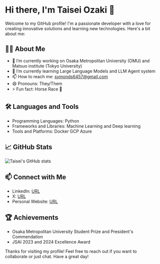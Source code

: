 # Hi there, I'm Taisei Ozaki 👋

Welcome to my GitHub profile! I'm a passionate developer with a love for creating innovative solutions and learning new technologies. Here's a bit about me:

## 🧑‍💻 About Me
- 🔭 I’m currently working on Osaka Metropolitan University (OMU) and Matsuo institute (Tokyo University)
- 🌱 I’m currently learning Large Language Models and LLM Agent system
- 📫 How to reach me: symonds6457@gmail.com
- 😄 Pronouns: They/Them
- ⚡ Fun fact: Horse Race 🐎

## 🛠️ Languages and Tools
- Programming Languages: Python
- Frameworks and Libraries: Machine Learning and Deep learning 
- Tools and Platforms: Docker GCP Azure

## 📈 GitHub Stats
![Taisei's GitHub stats](https://github-readme-stats.vercel.app/api?username=DeL-TaiseiOzaki&show_icons=true&theme=radical)

## 📫 Connect with Me
- LinkedIn: [URL](https://www.linkedin.com/feed/)
- X: [URL](https://x.com/Symonds_DeL)
- Personal Website: [URL](https://huggingface.co/spaces/DeL-TaiseiOzaki/My_Profile_Site)

## 🏆 Achievements
- Osaka Metropolitan University Student Prize and President's Commendation
- JSAI 2023 and 2024 Excellence Award

Thanks for visiting my profile! Feel free to reach out if you want to collaborate or just chat. Have a great day!
